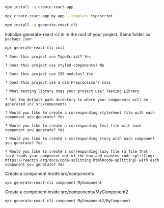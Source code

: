 ```sh
npm install -g create-react-app
```

```sh
npx create-react-app my-app --template typescript
```

```sh
npm install -g generate-react-cli 
```

Initialize generate-react-cli in in the root of your project. Same folder as `package.json`
```sh
npx generate-react-cli init 
```

```
? Does this project use TypeScript? Yes

? Does this project use styled-components? No

? Does this project use CSS modules? Yes

? Does this project use a CSS Preprocessor? scss

? What testing library does your project use? Testing Library

? Set the default path directory to where your components will be generated in? src/components

? Would you like to create a corresponding stylesheet file with each component you generate? Yes

? Would you like to create a corresponding test file with each component you generate? Yes

? Would you like to create a corresponding story with each component you generate? Yes

? Would you like to create a corresponding lazy file (a file that lazy-loads your component out of the box and enables code splitting: 
https://reactjs.org/docs/code-splitting.html#code-splitting) with each component you generate? Yes
```

Create a component inside src/components 

```sh
npx generate-react-cli component MyComponent
```

Create a component inside src/components/MyComponent2 

```sh
npx generate-react-cli component MyComponent2/MyComponent
```
